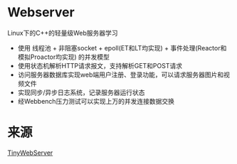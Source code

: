 # Webserver
Linux下的C++的轻量级Web服务器学习
* 使用 线程池 + 非阻塞socket + epoll(ET和LT均实现) + 事件处理(Reactor和模拟Proactor均实现) 的并发模型
* 使用状态机解析HTTP请求报文，支持解析GET和POST请求
* 访问服务器数据库实现web端用户注册、登录功能，可以请求服务器图片和视频文件
* 实现同步/异步日志系统，记录服务器运行状态
* 经Webbench压力测试可以实现上万的并发连接数据交换

# 来源
[TinyWebServer](https://github.com/qinguoyi/TinyWebServer.git)
